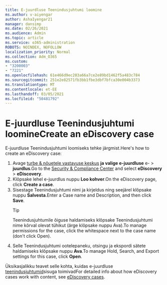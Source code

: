 ```yaml
---
title: E-juurdluse Teenindusjuhtumi loomine
ms.author: v-aiyengar
author: AshaIyengar21
manager: dansimp
ms.date: 02/26/2021
ms.audience: Admin
ms.topic: article
ms.service: o365-administration
ROBOTS: NOINDEX, NOFOLLOW
localization_priority: Normal
ms.collection: Adm_O365
ms.custom:
- "3200003"
- "7221"
ms.openlocfilehash: 61e466d9ec203a66a7ce2e89bd1462f5a483c784
ms.sourcegitcommit: 251e2e82571fb3bb1fbe3dbf7bfca30e004b3373
ms.translationtype: MT
ms.contentlocale: et-EE
ms.lasthandoff: 03/05/2021
ms.locfileid: "50481792"
---
```

# <a name="create-an-ediscovery-case"></a><span data-ttu-id="4c916-102">E-juurdluse Teenindusjuhtumi loomine</span><span class="sxs-lookup"><span data-stu-id="4c916-102">Create an eDiscovery case</span></span>

<span data-ttu-id="4c916-103">E-juurdluse Teenindusjuhtumi loomiseks tehke järgmist.</span><span class="sxs-lookup"><span data-stu-id="4c916-103">Here's how to create an eDiscovery case:</span></span>

1. <span data-ttu-id="4c916-104">Avage [turbe & nõuetele vastavuse keskus](https://go.microsoft.com/fwlink/p/?linkid=2077143) **ja valige e-juurdluse** e-  >  **juurdlus**.</span><span class="sxs-lookup"><span data-stu-id="4c916-104">Go to the [Security & Compliance Center](https://go.microsoft.com/fwlink/p/?linkid=2077143) and select **eDiscovery** > **eDiscovery**.</span></span>
1. <span data-ttu-id="4c916-105">Klõpsake lehel e-juurdlus nuppu **Loo kohver**.</span><span class="sxs-lookup"><span data-stu-id="4c916-105">On the eDiscovery page, click **Create a case**.</span></span>
1. <span data-ttu-id="4c916-106">Sisestage Teenindusjuhtumi nimi ja kirjeldus ning seejärel klõpsake nuppu **Salvesta**.</span><span class="sxs-lookup"><span data-stu-id="4c916-106">Enter a Case name and Description, and then click **Save**.</span></span>
    > [!TIP]
    ><span data-ttu-id="4c916-107">Teenindusjuhtumile õiguse haldamiseks klõpsake Teenindusjuhtumi nime kõrval olevat tühikut (ärge klõpsake nuppu Ava).</span><span class="sxs-lookup"><span data-stu-id="4c916-107">To manage permissions for the case, click the whitespace next to the case name (don't click Open).</span></span>
1. <span data-ttu-id="4c916-108">Selle Teenindusjuhtumi ootelepaneku, otsingu ja ekspordi sätete haldamiseks klõpsake nuppu **Ava**.</span><span class="sxs-lookup"><span data-stu-id="4c916-108">To manage Hold, Search, and Export settings for this case, click **Open**.</span></span>

<span data-ttu-id="4c916-109">Üksikasjalikku teavet selle kohta, kuidas e-juurdluse [teenindusjuhtumid](https://go.microsoft.com/fwlink/?linkid=2101589)sisuga toimivad</span><span class="sxs-lookup"><span data-stu-id="4c916-109">For detailed info about how eDiscovery cases work with content, see [eDiscovery cases](https://go.microsoft.com/fwlink/?linkid=2101589).</span></span>
